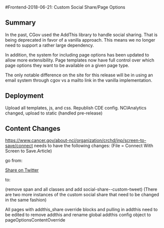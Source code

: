 #Frontend-2018-06-21: Custom Social Share/Page Options

## Summary

In the past, CGov used the AddThis library to handle social sharing. That is being deprecated in favor of a vanilla approach. This means we no longer need to support a rather large dependency.

In addition, the system for including page options has been updated to allow more extensibility. Page templates now have full control over which page options they want to be available on a given page type.

The only notable difference on the site for this release will be in using an email system through cgov vs a mailto link in the vanilla implementation.

## Deployment
Upload all templates, js, and css. Republish CDE config.
NCIAnalytics changed, upload to static (handled pre-release)

## Content Changes
https://www.cancer.gov/about-nci/organization/crchd/inp/screen-to-save/connect needs to have the following changes:
(File = Connect With Screen to Save.Article)

go from:

<a title="Tweet" class="addthis_button_twitter at300b tl-link" href="#" data-tl-code="ARN2016-1-TW" data-title="#ScreentoSave aims to increase #colorectalcancer screening rates in racially/ethnically diverse &amp; rural communities" data-url="http://go.usa.gov/x9yfF"> <span class="at300bs at15nc at15t_twitter"><span class="at_a11y">Share on Twitter</span></span> </a>

to:

<a class="social-share--custom-tweet" href="#" data-tl-code="ARN2016-1-TW" data-title="#ScreentoSave aims to increase #colorectalcancer screening rates in racially/ethnically diverse &amp; rural communities" data-url="http://go.usa.gov/x9yfF">  </a>

(remove span and all classes and add social-share--custom-tweet)
(There are two more instances of the custom social share that need to be changed in the same fashion)

All pages with addthis_share override blocks and pulling in addthis need to be edited to remove addthis and rename global addthis config object to pageOptionsContentOverride